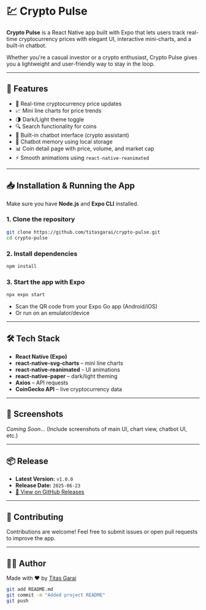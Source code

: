 # 💹 Crypto Pulse

**Crypto Pulse** is a React Native app built with Expo that lets users track real-time cryptocurrency prices with elegant UI, interactive mini-charts, and a built-in chatbot. 

Whether you're a casual investor or a crypto enthusiast, Crypto Pulse gives you a lightweight and user-friendly way to stay in the loop.

---

## 🚀 Features

- 🔄 Real-time cryptocurrency price updates  
- 📈 Mini line charts for price trends  
- 🌗 Dark/Light theme toggle  
- 🔍 Search functionality for coins  
- 🤖 Built-in chatbot interface (crypto assistant)  
- 💬 Chatbot memory using local storage  
- 📊 Coin detail page with price, volume, and market cap  
- ⚡ Smooth animations using `react-native-reanimated`  

---

## 📥 Installation & Running the App

Make sure you have **Node.js** and **Expo CLI** installed.

### 1. Clone the repository

```bash
git clone https://github.com/titasgarai/crypto-pulse.git
cd crypto-pulse
````

### 2. Install dependencies

```bash
npm install
```

### 3. Start the app with Expo

```bash
npx expo start
```

* Scan the QR code from your Expo Go app (Android/iOS)
* Or run on an emulator/device

---

## 🛠 Tech Stack

* **React Native (Expo)**
* **react-native-svg-charts** – mini line charts
* **react-native-reanimated** – UI animations
* **react-native-paper** – dark/light theming
* **Axios** – API requests
* **CoinGecko API** – live cryptocurrency data

---

## 📸 Screenshots

*Coming Soon...*
(Include screenshots of main UI, chart view, chatbot UI, etc.)

---

## 📦 Release

* **Latest Version:** `v1.0.0`
* **Release Date:** `2025-06-23`
* [🔗 View on GitHub Releases](https://github.com/titasgarai/crypto-pulse/releases)

---

## 🤝 Contributing

Contributions are welcome!
Feel free to submit issues or open pull requests to improve the app.

---

## 👨‍💻 Author

Made with ❤️ by [Titas Garai](https://github.com/titasgarai)


```bash
git add README.md
git commit -m "Added project README"
git push
````
